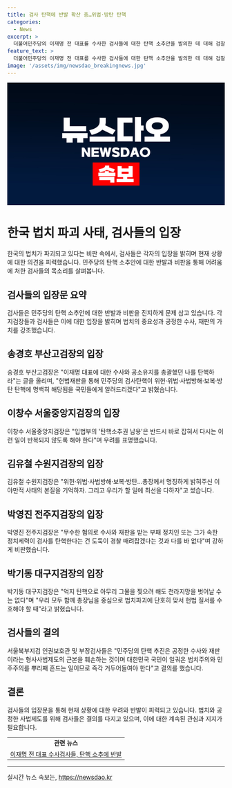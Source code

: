 ```yaml
---
title: 검사 탄핵에 반발 확산 중…위법·방탄 탄핵
categories:
  - News
excerpt: >
  더불어민주당의 이재명 전 대표를 수사한 검사들에 대한 탄핵 소추안을 발의한 데 대해 검찰 내부에서 반발이 커지고 있습니다. 이에 송경호 부산고검장과 다른 검사들이 법치를 흔드는 행위로 비판하고 있으며, 검찰 내부에서 이에 대한 반대 의견도 제기되고 있습니다. 이들은 민주당의 검사탄핵이 헌법적으로 문제가 될 것이며, 법치주의와 공정한 수사를 지키기 위해 헌법을 지키겠다는 입장을 밝히고 있습니다. 또한, 이에 대한 극적인 비판과 탄핵에 대한 항의도 표명되고 있습니다.
feature_text: >
  더불어민주당의 이재명 전 대표를 수사한 검사들에 대한 탄핵 소추안을 발의한 데 대해 검찰 내부에서 반발이 커지고 있습니다. 이에 송경호 부산고검장과 다른 검사들이 법치를 흔드는 행위로 비판하고 있으며, 검찰 내부에서 이에 대한 반대 의견도 제기되고 있습니다. 이들은 민주당의 검사탄핵이 헌법적으로 문제가 될 것이며, 법치주의와 공정한 수사를 지키기 위해 헌법을 지키겠다는 입장을 밝히고 있습니다. 또한, 이에 대한 극적인 비판과 탄핵에 대한 항의도 표명되고 있습니다.
image: '/assets/img/newsdao_breakingnews.jpg'
---
```


<p><img src="/assets/img/newsdao_breakingnews.jpg" alt="koreaapp 속보" /></p>

<h1>한국 법치 파괴 사태, 검사들의 입장</h1>

<p data-ke-size="size16">한국의 법치가 파괴되고 있다는 비판 속에서, 검사들은 각자의 입장을 밝히며 현재 상황에 대한 의견을 피력했습니다. 민주당의 탄핵 소추안에 대한 반발과 비판을 통해 어려움에 처한 검사들의 목소리를 살펴봅니다.</p>

<h2 data-ke-size="size26">검사들의 입장문 요약</h2>

<p data-ke-size="size16">검사들은 민주당의 탄핵 소추안에 대한 반발과 비판을 진지하게 문제 삼고 있습니다. 각 지검장들과 검사들은 이에 대한 입장을 밝히며 법치의 중요성과 공정한 수사, 재판의 가치를 강조했습니다.</p>

<h2 data-ke-size="size26">송경호 부산고검장의 입장</h2>

<p data-ke-size="size16">송경호 부산고검장은 "이재명 대표에 대한 수사와 공소유지를 총괄했던 나를 탄핵하라"는 글을 올리며, "헌법재판을 통해 민주당의 검사탄핵이 위헌·위법·사법방해·보복·방탄 탄핵에 명백히 해당됨을 국민들에게 알려드리겠다"고 밝혔습니다.</p>

<h2 data-ke-size="size26">이창수 서울중앙지검장의 입장</h2>

<p data-ke-size="size16">이창수 서울중앙지검장은 "입법부의 '탄핵소추권 남용'은 반드시 바로 잡혀서 다시는 이런 일이 반복되지 않도록 해야 한다"며 우려를 표명했습니다.</p>

<h2 data-ke-size="size26">김유철 수원지검장의 입장</h2>

<p data-ke-size="size16">김유철 수원지검장은 "위헌·위법·사법방해·보복·방탄…총장께서 명징하게 밝혀주신 이 야만적 사태의 본질을 기억하자. 그리고 우리가 할 일에 최선을 다하자"고 썼습니다.</p>

<h2 data-ke-size="size26">박영진 전주지검장의 입장</h2>

<p data-ke-size="size16">박영진 전주지검장은 "무수한 혐의로 수사와 재판을 받는 부패 정치인 또는 그가 속한 정치세력이 검사를 탄핵한다는 건 도둑이 경찰 때려잡겠다는 것과 다를 바 없다"며 강하게 비판했습니다.</p>

<h2 data-ke-size="size26">박기동 대구지검장의 입장</h2>

<p data-ke-size="size16">박기동 대구지검장은 "억지 탄핵으로 아무리 그물을 찢으려 해도 천라지망을 벗어날 수는 없다"며 "우리 모두 함께 총장님을 중심으로 법치파괴에 단호히 맞서 헌법 질서를 수호해야 할 때"라고 밝혔습니다.</p>

<h2 data-ke-size="size26">검사들의 결의</h2>

<p data-ke-size="size16">서울북부지검 인권보호관 및 부장검사들은 "민주당의 탄핵 추진은 공정한 수사와 재판이라는 형사사법제도의 근본을 훼손하는 것이며 대한민국 국민이 일궈온 법치주의와 민주주의를 뿌리째 흔드는 일이므로 즉각 거두어들여야 한다"고 결의를 했습니다.</p>

<h2 data-ke-size="size26">결론</h2>

<p data-ke-size="size16">검사들의 입장문을 통해 현재 상황에 대한 우려와 반발이 피력되고 있습니다. 법치와 공정한 사법제도를 위해 검사들은 결의를 다지고 있으며, 이에 대한 계속된 관심과 지지가 필요합니다.</p>

<table>
  <tr>
    <td style="text-align: center; height: 17px;"><b>관련 뉴스</b></td>
  </tr>
  <tr>
    <td style="text-align: left; height: 17px;"><a href="https://www.examplelink1.com">이재명 전 대표 수사검사들, 탄핵 소추에 반발</a></td>
  </tr>
</table>

<hr>
실시간 뉴스 속보는, <a href="https://newsdao.kr" rel="dofollow">https://newsdao.kr</a>



